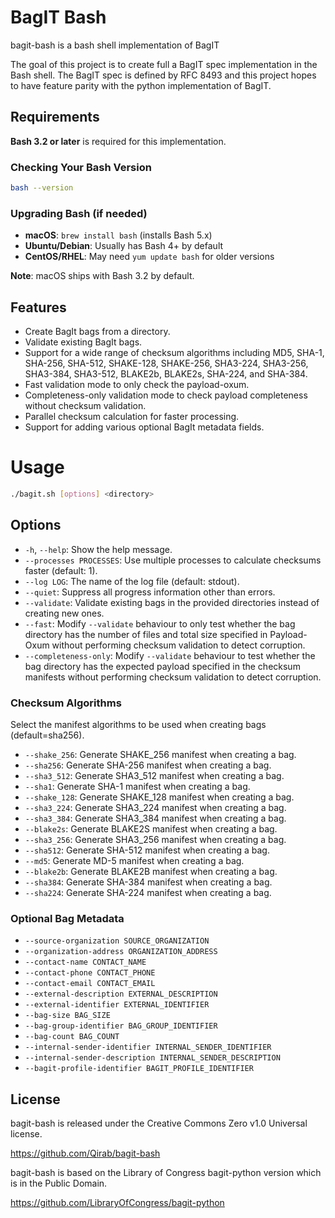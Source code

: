 # BagIT Bash
bagit-bash is a bash shell implementation of BagIT

The goal of this project is to create full a BagIT spec implementation in the Bash shell. The BagIT spec is defined by RFC 8493 and this project hopes to have feature parity with the python implementation of BagIT.

## Requirements

**Bash 3.2 or later** is required for this implementation.

### Checking Your Bash Version
```bash
bash --version
```

### Upgrading Bash (if needed)
- **macOS**: `brew install bash` (installs Bash 5.x)
- **Ubuntu/Debian**: Usually has Bash 4+ by default
- **CentOS/RHEL**: May need `yum update bash` for older versions

**Note**: macOS ships with Bash 3.2 by default.
## Features

*   Create BagIt bags from a directory.
*   Validate existing BagIt bags.
*   Support for a wide range of checksum algorithms including MD5, SHA-1, SHA-256, SHA-512, SHAKE-128, SHAKE-256, SHA3-224, SHA3-256, SHA3-384, SHA3-512, BLAKE2b, BLAKE2s, SHA-224, and SHA-384.
*   Fast validation mode to only check the payload-oxum.
*   Completeness-only validation mode to check payload completeness without checksum validation.
*   Parallel checksum calculation for faster processing.
*   Support for adding various optional BagIt metadata fields.

# Usage

```bash
./bagit.sh [options] <directory>
```

## Options

*   `-h`, `--help`: Show the help message.
*   `--processes PROCESSES`: Use multiple processes to calculate checksums faster (default: 1).
*   `--log LOG`: The name of the log file (default: stdout).
*   `--quiet`: Suppress all progress information other than errors.
*   `--validate`: Validate existing bags in the provided directories instead of creating new ones.
*   `--fast`: Modify `--validate` behaviour to only test whether the bag directory has the number of files and total size specified in Payload-Oxum without performing checksum validation to detect corruption.
*   `--completeness-only`: Modify `--validate` behaviour to test whether the bag directory has the expected payload specified in the checksum manifests without performing checksum validation to detect corruption.

### Checksum Algorithms
Select the manifest algorithms to be used when creating bags (default=sha256).

*   `--shake_256`: Generate SHAKE_256 manifest when creating a bag.
*   `--sha256`: Generate SHA-256 manifest when creating a bag.
*   `--sha3_512`: Generate SHA3_512 manifest when creating a bag.
*   `--sha1`: Generate SHA-1 manifest when creating a bag.
*   `--shake_128`: Generate SHAKE_128 manifest when creating a bag.
*   `--sha3_224`: Generate SHA3_224 manifest when creating a bag.
*   `--sha3_384`: Generate SHA3_384 manifest when creating a bag.
*   `--blake2s`: Generate BLAKE2S manifest when creating a bag.
*   `--sha3_256`: Generate SHA3_256 manifest when creating a bag.
*   `--sha512`: Generate SHA-512 manifest when creating a bag.
*   `--md5`: Generate MD-5 manifest when creating a bag.
*   `--blake2b`: Generate BLAKE2B manifest when creating a bag.
*   `--sha384`: Generate SHA-384 manifest when creating a bag.
*   `--sha224`: Generate SHA-224 manifest when creating a bag.

### Optional Bag Metadata
*   `--source-organization SOURCE_ORGANIZATION`
*   `--organization-address ORGANIZATION_ADDRESS`
*   `--contact-name CONTACT_NAME`
*   `--contact-phone CONTACT_PHONE`
*   `--contact-email CONTACT_EMAIL`
*   `--external-description EXTERNAL_DESCRIPTION`
*   `--external-identifier EXTERNAL_IDENTIFIER`
*   `--bag-size BAG_SIZE`
*   `--bag-group-identifier BAG_GROUP_IDENTIFIER`
*   `--bag-count BAG_COUNT`
*   `--internal-sender-identifier INTERNAL_SENDER_IDENTIFIER`
*   `--internal-sender-description INTERNAL_SENDER_DESCRIPTION`
*   `--bagit-profile-identifier BAGIT_PROFILE_IDENTIFIER`

## License

bagit-bash is released under the Creative Commons Zero v1.0 Universal license.

https://github.com/Qirab/bagit-bash

bagit-bash is based on the Library of Congress bagit-python version which is in the Public Domain. 

https://github.com/LibraryOfCongress/bagit-python



